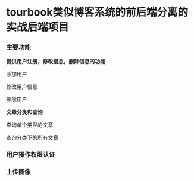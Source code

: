 # tourbook类似博客系统的前后端分离的实战后端项目
### 主要功能
**提供用户注册，修改信息，删除信息的功能**

添加用户

修改用户信息

删除用户

**文章分类和查询**

查询单个类型的文章

查询分类下的所有文章

### 用户操作权限认证

>
>

### 上传图像
